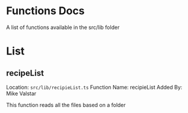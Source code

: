 # Functions Docs

A list of functions available in the src/lib folder

# List

## recipeList

Location: `src/lib/recipieList.ts`
Function Name: recipieList
Added By: Mike Valstar

This function reads all the files based on a folder
